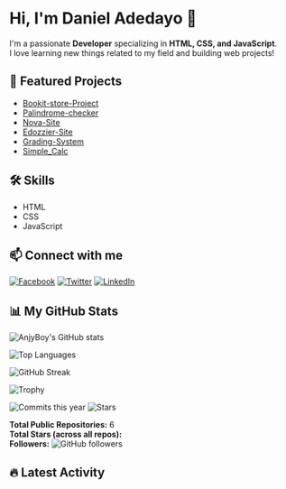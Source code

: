 # Hi, I'm Daniel Adedayo 👋

I'm a passionate **Developer** specializing in **HTML, CSS, and JavaScript**.  
I love learning new things related to my field and building web projects!

## 🌟 Featured Projects

- [Bookit-store-Project](https://github.com/AnjyBoy/Bookit-store-Project)
- [Palindrome-checker](https://github.com/AnjyBoy/Palindrome-checker)
- [Nova-Site](https://github.com/AnjyBoy/Nova-Site)
- [Edozzier-Site](https://github.com/AnjyBoy/Edozzier-Site)
- [Grading-System](https://github.com/AnjyBoy/Grading-System)
- [Simple_Calc](https://github.com/AnjyBoy/Simple_Calc)

## 🛠️ Skills

- HTML
- CSS
- JavaScript

## 📫 Connect with me

[![Facebook](https://img.shields.io/badge/Facebook-1877F2?style=flat&logo=facebook&logoColor=white)](https://facebook.com/adedayo.daniel)
[![Twitter](https://img.shields.io/badge/Twitter-1DA1F2?style=flat&logo=twitter&logoColor=white)](https://twitter.com/DannyYoung1710)
[![LinkedIn](https://img.shields.io/badge/LinkedIn-0A66C2?style=flat&logo=linkedin&logoColor=white)](https://linkedin.com/in/daniel-adedayo)

## 📊 My GitHub Stats

<!-- Simple stats card -->
![AnjyBoy's GitHub stats](https://github-readme-stats.vercel.app/api?username=AnjyBoy&show_icons=true&theme=gruvbox&hide_title=true&count_private=true)

<!-- Top languages card -->
![Top Languages](https://github-readme-stats.vercel.app/api/top-langs/?username=AnjyBoy&layout=compact&hide_title=true&theme=gruvbox)

<!-- Streak stats card -->
![GitHub Streak](https://github-readme-streak-stats.herokuapp.com?user=AnjyBoy&theme=gruvbox&hide_border=true)

<!-- Trophy card -->
![Trophy](https://github-profile-trophy.vercel.app/?username=AnjyBoy&theme=gruvbox&no-frame=true&row=1&column=7)

<!-- Custom badges -->
![Commits this year](https://img.shields.io/github/commit-activity/y/AnjyBoy/Bookit-store-Project?label=Bookit%20Store%20Commits)
![Stars](https://img.shields.io/github/stars/AnjyBoy/Bookit-store-Project?style=social)

<!-- Custom summary (dynamic via action or manual update) -->
**Total Public Repositories:** 6  
**Total Stars (across all repos):** <!-- You can update this count manually or automate it -->  
**Followers:** ![GitHub followers](https://img.shields.io/github/followers/AnjyBoy?style=social)


## 🔥 Latest Activity

<!--START_SECTION:activity-->
<!-- This section will be automatically updated by GitHub Actions -->
<!--END_SECTION:activity-->
